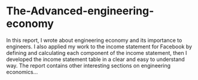 # The-Advanced-engineering-economy
In this report, I wrote about engineering economy and its importance to engineers. I also applied my work to the income statement for Facebook by defining and calculating each component of the income statement, then I developed the income statement table in a clear and easy to understand way. The report contains other interesting sections on engineering economics...
